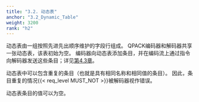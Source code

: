 ```yaml
---
title: "3.2. 动态表"
anchor: "3.2_Dynamic_Table"
weight: 3200
rank: "h2"
---
```


动态表由一组按照先进先出顺序维护的字段行组成。
QPACK编码器和解码器共享一张动态表，该表初始为空。
编码器向动态表添加条目，并在编码流上通过指令向解码器发送这些条目；详见[第4.3章](#4.3_Encoder_Instructions)。

动态表中可以包含重复的条目（也就是具有相同名称和相同值的条目）。
因此，条目重复的情况{{< req_level MUST_NOT >}}被解码器视作错误。

动态表条目的值可以为空。
